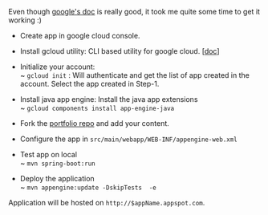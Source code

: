 
Even though [google's doc](https://cloud.google.com/appengine/docs/standard/java/quickstart) is really good, it took me quite some time to get it working :) 

* Create app in google cloud console.  

* Install gcloud utility: CLI based utility for google cloud. [[doc](https://cloud.google.com/sdk/downloads)]  

* Initialize your account:   
~ `gcloud init` : Will authenticate and get the list of app created in the account. Select the app created in Step-1.  

* Install java app engine: Install the java app extensions  
~  `gcloud components install app-engine-java`  

* Fork the [portfolio repo](https://github.com/SahilAggarwal/portfolio) and add your content.  

* Configure the app in ```src/main/webapp/WEB-INF/appengine-web.xml```  

* Test app on local  
~ `mvn spring-boot:run`  

* Deploy the application  
~ `mvn appengine:update -DskipTests  -e`  

Application will be hosted on `http://$appName.appspot.com`.